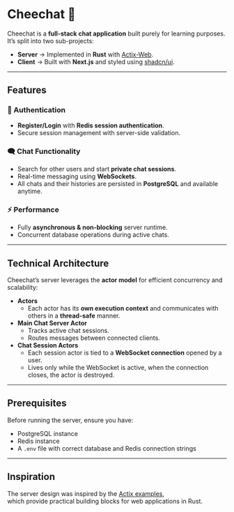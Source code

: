 # Cheechat 💬

Cheechat is a **full-stack chat application** built purely for learning purposes.  
It’s split into two sub-projects:  
- **Server** → Implemented in **Rust** with [Actix-Web](https://actix.rs/).  
- **Client** → Built with **Next.js** and styled using [shadcn/ui](https://ui.shadcn.com/).

---

## Features

### 🔐 Authentication
- **Register/Login** with **Redis session authentication**.
- Secure session management with server-side validation.

### 🗨 Chat Functionality
- Search for other users and start **private chat sessions**.
- Real-time messaging using **WebSockets**.
- All chats and their histories are persisted in **PostgreSQL** and available anytime.

### ⚡ Performance
- Fully **asynchronous & non-blocking** server runtime.
- Concurrent database operations during active chats.

---

## Technical Architecture

Cheechat’s server leverages the **actor model** for efficient concurrency and scalability:

- **Actors**
  - Each actor has its **own execution context** and communicates with others in a **thread-safe** manner.
- **Main Chat Server Actor**
  - Tracks active chat sessions.
  - Routes messages between connected clients.
- **Chat Session Actors**
  - Each session actor is tied to a **WebSocket connection** opened by a user.
  - Lives only while the WebSocket is active, when the connection closes, the actor is destroyed.

---

## Prerequisites
Before running the server, ensure you have:
- PostgreSQL instance
- Redis instance
- A `.env` file with correct database and Redis connection strings

---

## Inspiration
The server design was inspired by the [Actix examples](https://github.com/actix/examples),  
which provide practical building blocks for web applications in Rust.

